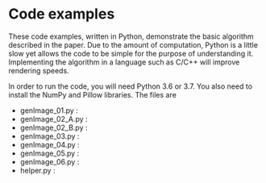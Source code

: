 # Code examples

These code examples, written in Python,
demonstrate the basic algorithm described in the paper.
Due to the amount of computation, Python is a little slow 
yet allows the code to be simple for the purpose of understanding it.
Implementing the algorithm in a language such as C/C++ will improve rendering speeds.

In order to run the code, you will need Python 3.6 or 3.7.  You also
need to install the NumPy and Pillow libraries. The files are

* genImage_01.py : 
* genImage_02_A.py : 
* genImage_02_B.py : 
* genImage_03.py : 
* genImage_04.py : 
* genImage_05.py : 
* genImage_06.py : 
* helper.py : 
